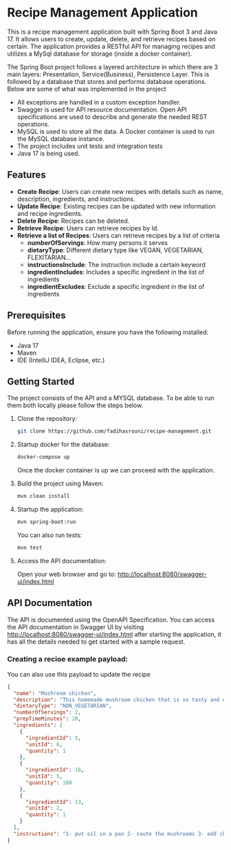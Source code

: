 # Recipe Management Application

This is a recipe management application built with Spring Boot 3 and Java 17. It allows users to create, update, delete, and retrieve recipes based on certain. The application provides a RESTful API for managing recipes and utilizes a MySql database for storage (inside a docker container).

The Spring Boot project follows a layered architecture in which there are 3 main layers: Presentation, Service(Business), Persistence Layer. This is followed by a database that stores and performs database operations. Below are some of what was implemented in the project

- All exceptions are handled in a custom exception handler.
- Swagger is used for API resource documentation. Open API specifications are used to describe and generate the needed REST operations.
- MySQL is used to store all the data. A Docker container is used to run the MySQL database instance.
- The project includes unit tests and integration tests
- Java 17 is being used.

## Features

- **Create Recipe**: Users can create new recipes with details such as name, description, ingredients, and instructions.
- **Update Recipe**: Existing recipes can be updated with new information and recipe ingredients.
- **Delete Recipe**: Recipes can be deleted.
- **Retrieve Recipe**: Users can retrieve recipes by Id.
- **Retrieve a list of Recipes**: Users can retrieve recipes by a list of criteria
  - **numberOfServings**: How many persons it serves
  - **dietaryType**: Different dietary type like VEGAN, VEGETARIAN, FLEXITARIAN...
  - **instructionsInclude**: The instruction include a certain keyword
  - **ingredientIncludes**: Includes a specific ingredient in the list of ingredients
  - **ingredientExcludes**: Exclude a specific ingredient in the list of ingredients

## Prerequisites

Before running the application, ensure you have the following installed:

- Java 17
- Maven
- IDE (IntelliJ IDEA, Eclipse, etc.)

## Getting Started

The project consists of the API and a MYSQL database. To be able to run them both locally please follow the steps below.

1. Clone the repository:

    ```bash
    git clone https://github.com/fadihasrouni/recipe-management.git
    ```

2. Startup docker for the database:

    ```bash
    docker-compose up
    ```
   Once the docker container is up we can proceed with the application.

3. Build the project using Maven:

    ```bash
    mvn clean install
    ```

4. Startup the application:

    ```bash
    mvn spring-boot:run
    ```
   You can also run tests:
    ```bash
    mvn test
    ```   

5. Access the API documentation:

   Open your web browser and go to: [http://localhost:8080/swagger-ui/index.html](http://localhost:8080/swagger-ui/index.html)
   
## API Documentation

The API is documented using the OpenAPI Specification. You can access the API documentation in Swagger UI by visiting  [http://localhost:8080/swagger-ui/index.html](http://localhost:8080/swagger-ui/index.html) after starting the application, it has all the details needed to get started with a sample request.


### Creating a recioe example payload:
You can also use this payload to update the recipe

```json
{
  "name": "Mushroom chicken",
  "description": "This homemade mushroom chicken that is so tasty and deserves a try!",
  "dietaryType": "NON_VEGETARIAN",
  "numberOfServings": 2,
  "prepTimeMinutes": 20,
  "ingredients": [
    {
      "ingredientId": 5,
      "unitId": 6,
      "quantity": 1
    },
    {
      "ingredientId": 16,
      "unitId": 5,
      "quantity": 100
    },
    {
      "ingredientId": 13,
      "unitId": 2,
      "quantity": 1
    }
  ],
  "instructions": "1- put oil in a pan 2- saute the mushrooms 3- add chicken and cook for 15 mins"
}
```


